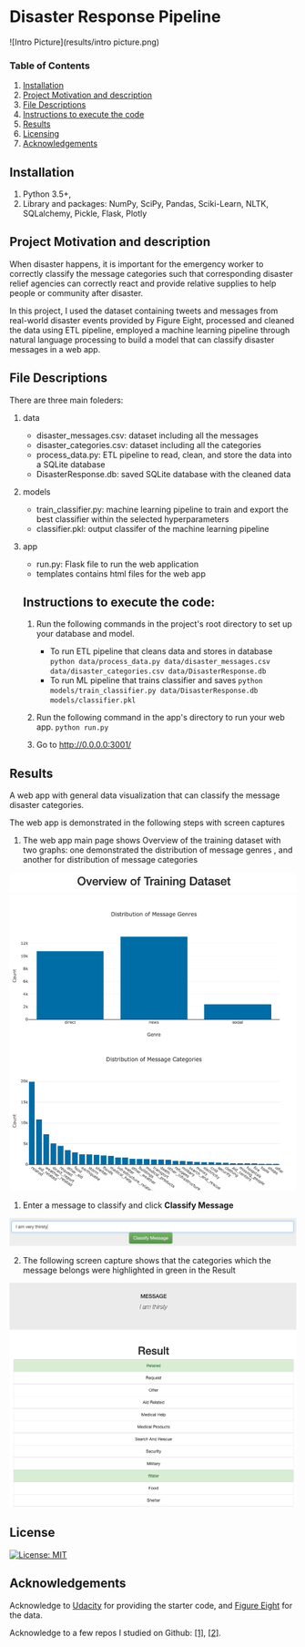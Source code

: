 # Disaster Response Pipeline

![Intro Picture](results/intro picture.png)

### Table of Contents

1. [Installation](#installation)
2. [Project Motivation and description](#motivation)
3. [File Descriptions](#files)
4. [Instructions to execute the code](#instructions)
5. [Results](#results)
6. [Licensing](#licensing)
7. [Acknowledgements](#Acknowledgements)

## Installation <a name="installation"></a>

1. Python 3.5+,
2. Library and packages: NumPy, SciPy, Pandas, Sciki-Learn, NLTK, SQLalchemy, Pickle, Flask, Plotly

## Project Motivation and description <a name="motivation"></a>

When disaster happens, it is important for the emergency worker to correctly classify the message categories such that corresponding disaster relief agencies can correctly react and provide relative supplies to help people or community after disaster.

In this project, I used the dataset containing tweets and messages from real-world disaster events provided by Figure Eight, processed and cleaned the data using ETL pipeline, employed a machine learning pipeline through natural language processing to build a model that can classify disaster messages in a web app.

## File Descriptions <a name="files"></a>

There are three main foleders:
1. data
    - disaster_messages.csv: dataset including all the messages
    - disaster_categories.csv: dataset including all the categories
    - process_data.py: ETL pipeline to read, clean, and store the data into a SQLite database
    - DisasterResponse.db: saved SQLite database with the cleaned data
2. models
    - train_classifier.py: machine learning pipeline to train and export the best classifier within the selected hyperparameters
    - classifier.pkl: output classifer of the machine learning pipeline
3. app
    - run.py: Flask file to run the web application
    - templates contains html files for the web app

    ## Instructions to execute the code:<a name="instructions"></a>

    1. Run the following commands in the project's root directory to set up your database and model.

        - To run ETL pipeline that cleans data and stores in database
            `python data/process_data.py data/disaster_messages.csv data/disaster_categories.csv data/DisasterResponse.db`
        - To run ML pipeline that trains classifier and saves
            `python models/train_classifier.py data/DisasterResponse.db models/classifier.pkl`

    2. Run the following command in the app's directory to run your web app.
        `python run.py`

    3. Go to http://0.0.0.0:3001/

## Results<a name="results"></a>

A web app with general data visualization that can classify the message disaster categories.

The web app is demonstrated in the following steps with screen captures

1. The web app main page shows Overview of the training dataset with two graphs: one demonstrated the distribution of message genres , and another for distribution of message categories

![Main Page](results/overview.png)

1. Enter a message to classify and click **Classify Message**

![Example Input](results/example_message.png)

2. The following screen capture shows that the categories which the message belongs were highlighted in green in the Result

![Example Output](results/example_output.png)

## License <a name="license"></a>
[![License: MIT](https://img.shields.io/badge/License-MIT-yellow.svg)](https://opensource.org/licenses/MIT)

## Acknowledgements<a name="licensing"></a>

Acknowledge to [Udacity](https://www.udacity.com/) for providing the starter code, and [Figure Eight](https://www.figure-eight.com/) for the data.

Acknowledge to a few repos I studied on Github: [[1]](https://github.com/canaveensetia/udacity-disaster-response-pipeline), [[2]](https://github.com/swang13/disaster-response-pipeline).
